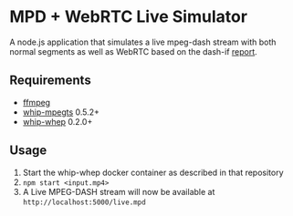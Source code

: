 # MPD + WebRTC Live Simulator 

A node.js application that simulates a live mpeg-dash stream with both normal segments as well as WebRTC based on the dash-if [report](https://dashif.org/webRTC/report.html#596-webrtc-adaptation-set).

## Requirements
- [ffmpeg](https://ffmpeg.org/)
- [whip-mpegts](https://github.com/Eyevinn/whip-mpegts) 0.5.2+
- [whip-whep](https://github.com/Eyevinn/whip-whep) 0.2.0+

## Usage
1. Start the whip-whep docker container as described in that repository
2. `npm start <input.mp4>`
3. A Live MPEG-DASH stream will now be available at `http://localhost:5000/live.mpd`